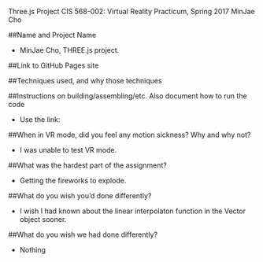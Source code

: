 Three.js Project
CIS 568-002: Virtual Reality Practicum, Spring 2017
MinJae Cho

##Name and Project Name
 - MinJae Cho, THREE.js project.
 
##Link to GitHub Pages site

##Techniques used, and why those techniques

##Instructions on building/assembling/etc. Also document how to run the code
 - Use the link:
 
##When in VR mode, did you feel any motion sickness? Why and why not?
 - I was unable to test VR mode.
 
##What was the hardest part of the assignment?
 - Getting the fireworks to explode.
 
##What do you wish you’d done differently?
 - I wish I had known about the linear interpolaton function in the Vector object sooner.
 
##What do you wish we had done differently?
 - Nothing
